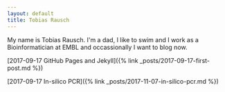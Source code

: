 ```yaml
---
layout: default
title: Tobias Rausch
---
```


My name is Tobias Rausch. I'm a dad, I like to swim and I work as a Bioinformatician at EMBL and occassionally I want to blog now. 


[2017-09-17 GitHub Pages and Jekyll]({% link _posts/2017-09-17-first-post.md %})


[2017-09-17 In-silico PCR]({% link _posts/2017-11-07-in-silico-pcr.md %})

